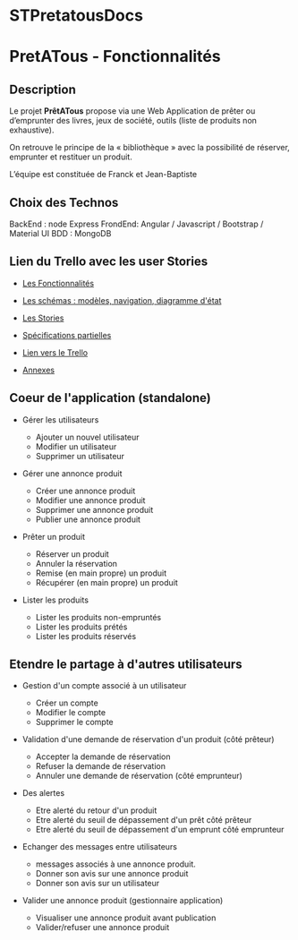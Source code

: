 # STPretatousDocs

# PretATous - Fonctionnalités

## Description

Le projet **PrêtATous** propose via une Web Application de prêter ou d’emprunter des livres, jeux de société, outils (liste de produits non exhaustive).

On retrouve le principe de la « bibliothèque » avec la possibilité de réserver, emprunter et restituer un produit.

L’équipe est constituée de Franck et Jean-Baptiste

## Choix des Technos

BackEnd : node Express
FrondEnd: Angular / Javascript / Bootstrap / Material UI
BDD : MongoDB

## Lien du Trello avec les user Stories

- [Les Fonctionnalités](https://hackmd.io/w8Vzsr7nSZOtQgbI0wUybg?view)
- [Les schémas : modèles, navigation, diagramme d'état](https://hackmd.io/pBscB-ART1OPuhgdrnWptg?view)
- [Les Stories](https://hackmd.io/Hco8h-fyT-GsMnnzd2D2sw?view)
- [Spécifications partielles](https://hackmd.io/7TjO7jEIRFCHFKvluZdQIw?view)
- [Lien vers le Trello](https://trello.com/b/Fw6c5l6Y/pr%C3%AAtatous)

- [Annexes](https://hackmd.io/ct5EnR79RbCqxN-Aa0C9dw?view)




## Coeur de l'application (standalone)

- Gérer les utilisateurs
    - Ajouter un nouvel utilisateur
    - Modifier un utilisateur
    - Supprimer un utilisateur


- Gérer une annonce produit
    - Créer une annonce produit
    - Modifier une annonce produit
    - Supprimer une annonce produit
    - Publier une annonce produit

- Prêter un produit
    - Réserver un produit
    - Annuler la réservation
    - Remise (en main propre) un produit
    - Récupérer (en main propre) un produit

- Lister les produits
    - Lister les produits non-empruntés
    - Lister les produits prétés
    - Lister les produits réservés


## Etendre le partage à d'autres utilisateurs

- Gestion d'un compte associé à un utilisateur
    - Créer un compte
    - Modifier le compte
    - Supprimer le compte

- Validation d'une demande de réservation d'un produit (côté prêteur)
    - Accepter la demande de réservation
    - Refuser la demande de réservation
    - Annuler une demande de réservation (côté emprunteur)


- Des alertes
    - Etre alerté du retour d'un produit
    - Etre alerté du seuil de dépassement d'un prêt côté prêteur
    - Etre alerté du seuil de dépassement d'un emprunt côté emprunteur
    
 - Echanger des messages entre utilisateurs
     - messages associés à une annonce produit.
     - Donner son avis sur une annonce produit
     - Donner son avis sur un utilisateur

- Valider une annonce produit (gestionnaire application)
    - Visualiser une annonce produit avant publication
    - Valider/refuser une annonce produit
